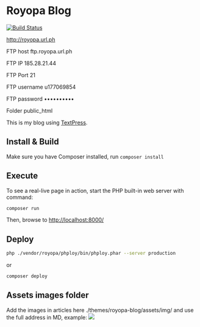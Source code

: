# Royopa Blog

[![Build Status](https://travis-ci.org/royopa/royopa-blog.svg?branch=master)](https://travis-ci.org/royopa/royopa-blog)

http://royopa.url.ph

FTP host      ftp.royopa.url.ph

FTP IP        185.28.21.44

FTP Port      21

FTP username  u177069854

FTP password  ••••••••••

Folder        public_html

This is my blog using [TextPress](http://textpress.shameerc.com).

## Install & Build

Make sure you have Composer installed, run `composer install`

## Execute

To see a real-live page in action, start the PHP built-in web server with
command:

```sh
composer run
```

Then, browse to [http://localhost:8000/](http://localhost:8000/)

## Deploy

```sh
php ./vendor/royopa/phploy/bin/phploy.phar --server production
```
or

```sh
composer deploy
```

## Assets images folder

Add the images in articles here ./themes/royopa-blog/assets/img/
and use the full address in MD, example: ![](http://www.royopa.url.ph/themes/royopa-blog/assets/img/embargo-simples.png) 
